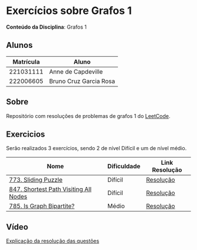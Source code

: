 
# Exercícios sobre Grafos 1

**Conteúdo da Disciplina**: Grafos 1<br>

## Alunos

|Matrícula | Aluno |
| -- | -- |
| 221031111  | Anne de Capdeville |
| 222006605  | Bruno Cruz Garcia Rosa |

## Sobre 
Repositório com resoluções de problemas de grafos 1 do [LeetCode](https://leetcode.com/).

## Exercicios

Serão realizados 3 exercícios, sendo 2 de nível Difícil e um de nível médio.

|Nome | Dificuldade | Link Resolução |
| -- | -- | -- |
|[773. Sliding Puzzle](https://leetcode.com/problems/sliding-puzzle/description) | Difícil | [Resolução](/Resolucoes/questão773.c++) |
|[847. Shortest Path Visiting All Nodes](https://leetcode.com/problems/shortest-path-visiting-all-nodes/description) | Difícil | [Resolução](/Resolucoes/questao847.c++) |
|[785. Is Graph Bipartite?](https://leetcode.com/problems/is-graph-bipartite/description/) | Médio | [Resolução](/Resolucoes/questao785.c++) |

## Vídeo 
[Explicação da resolução das questões](https://youtu.be/g1yLoQCWssk)
